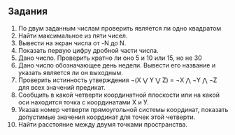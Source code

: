 ## Задания
1. По двум заданным числам проверить является ли одно квадратом
2. Найти максимальное из пяти чисел.
3. Вывести на экран числа от -N до N.
4. Показать первую цифру дробной части числа.
5. Дано число. Проверить кратно ли оно 5 и 10 или 15, но не 30
6. Дано число обозначающее день недели. Вывести его название и указать является ли он выходным.
7. Проверить истинность утверждения ¬(X ⋁ Y ⋁ Z) = ¬X ⋀ ¬Y ⋀ ¬Z для всех значений предикат.
8. Сообщить в какой четверти координатной плоскости или на какой оси находится точка с координатами Х и У.
9. Указав номер четверти прямоугольной системы координат, показать допустимые значения координат для точек этой четверти.
10. Найти расстояние между двумя точками пространства.